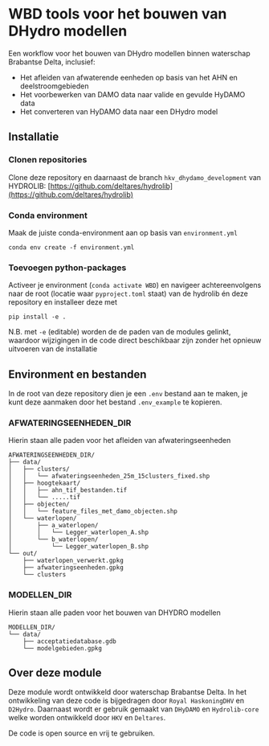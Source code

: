 # WBD tools voor het bouwen van DHydro modellen

Een workflow voor het bouwen van DHydro modellen binnen waterschap Brabantse Delta, inclusief:
- Het afleiden van afwaterende eenheden op basis van het AHN en deelstroomgebieden
- Het voorbewerken van DAMO data naar valide en gevulde HyDAMO data
- Het converteren van HyDAMO data naar een DHydro model

## Installatie

### Clonen repositories
Clone deze repository en daarnaast de branch `hkv_dhydamo_development` van HYDROLIB: [https://github.com/deltares/hydrolib](https://github.com/deltares/hydrolib)

### Conda environment
Maak de juiste conda-environment aan op basis van `environment.yml`

```
conda env create -f environment.yml
```

### Toevoegen python-packages
Activeer je environment (`conda activate WBD`) en navigeer achtereenvolgens naar de root (locatie waar `pyproject.toml` staat) van de hydrolib én deze repository en installeer deze met

```
pip install -e .
```

N.B. met `-e` (editable) worden de de paden van de modules gelinkt, waardoor wijzigingen in de code direct beschikbaar zijn zonder het opnieuw uitvoeren van de installatie


## Environment en bestanden
In de root van deze repository dien je een `.env` bestand aan te maken, je kunt deze aanmaken door het bestand `.env_example` te kopieren.


### AFWATERINGSEENHEDEN_DIR
Hierin staan alle paden voor het afleiden van afwateringseenheden

```
AFWATERINGSEENHEDEN_DIR/
├── data/
│   ├── clusters/
│   │   └── afwateringseenheden_25m_15clusters_fixed.shp
│   ├── hoogtekaart/
│   │   ├── ahn_tif_bestanden.tif
│   │   └── .....tif
│   ├── objecten/
│   │   └── feature_files_met_damo_objecten.shp
│   └── waterlopen/
│       ├── a_waterlopen/
│       │   └── Legger_waterlopen_A.shp
│       └── b_waterlopen/
│           └── Legger_waterlopen_B.shp
└── out/
    ├── waterlopen_verwerkt.gpkg
    ├── afwateringseenheden.gpkg
    └── clusters
```

### MODELLEN_DIR
Hierin staan alle paden voor het bouwen van DHYDRO modellen

```
MODELLEN_DIR/
└── data/
    ├── acceptatiedatabase.gdb
    └── modelgebieden.gpkg
```

## Over deze module
Deze module wordt ontwikkeld door waterschap Brabantse Delta. In het ontwikkeling van deze code is bijgedragen door `Royal HaskoningDHV` en `D2Hydro`. Daarnaast wordt er gebruik gemaakt van `DHyDAMO` en `Hydrolib-core` welke worden ontwikkeld door `HKV` en `Deltares`.

De code is open source en vrij te gebruiken.